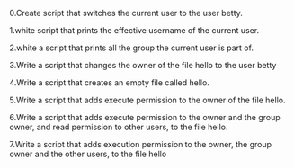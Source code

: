 0.Create script that switches the current user to the user betty.

1.white script that prints the effective username of the current user.

2.white a script that prints all the group the current user is part of.

3.Write a script that changes the owner of the file hello to the user betty

4.Write a script that creates an empty file called hello.

5.Write a script that adds execute permission to the owner of the file hello.

6.Write a script that adds execute permission to the owner and the group owner, and read permission to other users, to the file hello.

7.Write a script that adds execution permission to the owner, the group owner and the other users, to the file hello